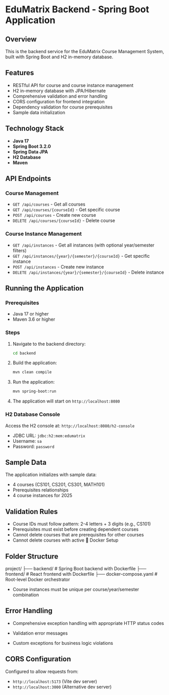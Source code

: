 # EduMatrix Backend - Spring Boot Application

## Overview
This is the backend service for the EduMatrix Course Management System, built with Spring Boot and H2 in-memory database.

## Features
- RESTful API for course and course instance management
- H2 in-memory database with JPA/Hibernate
- Comprehensive validation and error handling
- CORS configuration for frontend integration
- Dependency validation for course prerequisites
- Sample data initialization

## Technology Stack
- **Java 17**
- **Spring Boot 3.2.0**
- **Spring Data JPA**
- **H2 Database**
- **Maven**

## API Endpoints

### Course Management
- `GET /api/courses` - Get all courses
- `GET /api/courses/{courseId}` - Get specific course
- `POST /api/courses` - Create new course
- `DELETE /api/courses/{courseId}` - Delete course

### Course Instance Management
- `GET /api/instances` - Get all instances (with optional year/semester filters)
- `GET /api/instances/{year}/{semester}/{courseId}` - Get specific instance
- `POST /api/instances` - Create new instance
- `DELETE /api/instances/{year}/{semester}/{courseId}` - Delete instance

## Running the Application

### Prerequisites
- Java 17 or higher
- Maven 3.6 or higher

### Steps
1. Navigate to the backend directory:
   ```bash
   cd backend
   ```

2. Build the application:
   ```bash
   mvn clean compile
   ```

3. Run the application:
   ```bash
   mvn spring-boot:run
   ```

4. The application will start on `http://localhost:8080`

### H2 Database Console
Access the H2 console at: `http://localhost:8080/h2-console`
- JDBC URL: `jdbc:h2:mem:edumatrix`
- Username: `sa`
- Password: `password`

## Sample Data
The application initializes with sample data:
- 4 courses (CS101, CS201, CS301, MATH101)
- Prerequisites relationships
- 4 course instances for 2025

## Validation Rules
- Course IDs must follow pattern: 2-4 letters + 3 digits (e.g., CS101)
- Prerequisites must exist before creating dependent courses
- Cannot delete courses that are prerequisites for other courses
- Cannot delete courses with active 🐳 Docker Setup

## Folder Structure

project/
├── backend/              # Spring Boot backend with Dockerfile
├── frontend/             # React frontend with Dockerfile
├── docker-compose.yaml   # Root-level Docker orchestrator
- Course instances must be unique per course/year/semester combination

## Error Handling
- Comprehensive exception handling with appropriate HTTP status codes


- Validation error messages
- Custom exceptions for business logic violations

## CORS Configuration
Configured to allow requests from:
- `http://localhost:5173` (Vite dev server)
- `http://localhost:3000` (Alternative dev server)
